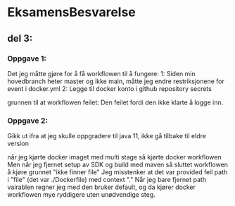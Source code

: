 # EksamensBesvarelse

## del 3: 

### Oppgave 1:

Det jeg måtte gjøre for å få workflowen til å fungere:
1: Siden min hovedbranch heter master og ikke main, måtte jeg endre restriksjonene for event i docker.yml
2: Legge til docker konto i github repository secrets

grunnen til at workflowen feilet:
Den feilet fordi den ikke klarte å logge inn.

### Oppgave 2:

Gikk ut ifra at jeg skulle oppgradere til java 11, ikke gå tilbake til eldre version

når jeg kjørte docker imaget med multi stage så kjørte docker workflowen
Men når jeg fjernet setup av SDK og build med maven så sluttet workflowen å kjøre grunnet "ikke finner file"
Jeg misstenker at det var provided feil path i "file" (det var ./Dockerfile) med context "."
Når jeg bare fjernet path vairablen regner jeg med den bruker default, og da kjører docker
workflowen mye ryddigere uten unødvendige steg.

